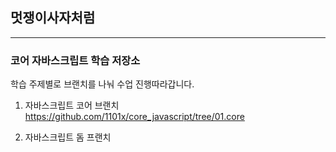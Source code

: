 
## 멋쟁이사자처럼
---

### 코어 자바스크립트 학습 저장소

학습 주제별로 브랜치를 나눠 수업 진행따라갑니다.

1. 자바스크립트 코어 브랜치
  https://github.com/1101x/core_javascript/tree/01.core

2. 자바스크립트 돔 프랜치
